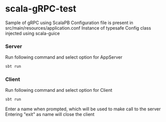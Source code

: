 # scala-gRPC-test
Sample of gRPC using ScalaPB
Configuration file is present in src/main/resources/application.conf
Instance of typesafe Config class injected using scala-guice

### Server
Run following command and select option for AppServer 
```bash
sbt run
```

### Client
Run following command and select option for Client  
```bash
sbt run
```
Enter a name when prompted, which will be used to make call to the server
Entering "exit" as name will close the client
